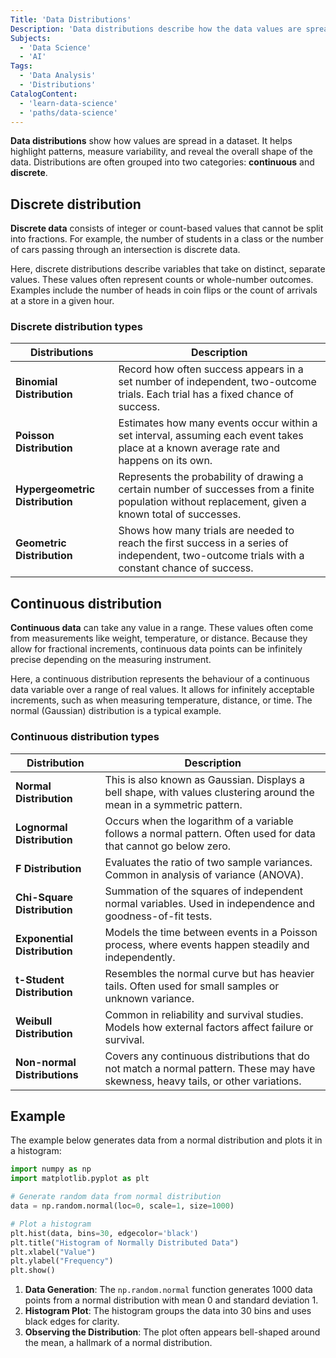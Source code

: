 ```yaml
---
Title: 'Data Distributions'
Description: 'Data distributions describe how the data values are spread out or clustered in a dataset.'
Subjects:
  - 'Data Science'
  - 'AI'
Tags:
  - 'Data Analysis'
  - 'Distributions'
CatalogContent:
  - 'learn-data-science'
  - 'paths/data-science'
---
```


**Data distributions** show how values are spread in a dataset. It helps highlight patterns, measure variability, and reveal the overall shape of the data. Distributions are often grouped into two categories: **continuous** and **discrete**.

## Discrete distribution

**Discrete data** consists of integer or count-based values that cannot be split into fractions. For example, the number of students in a class or the number of cars passing through an intersection is discrete data.

Here, discrete distributions describe variables that take on distinct, separate values. These values often represent counts or whole-number outcomes. Examples include the number of heads in coin flips or the count of arrivals at a store in a given hour.

### Discrete distribution types

| **Distributions**               | **Description**                                                                                                                                     |
| ------------------------------- | --------------------------------------------------------------------------------------------------------------------------------------------------- |
| **Binomial Distribution**       | Record how often success appears in a set number of independent, two-outcome trials. Each trial has a fixed chance of success.                |
| **Poisson Distribution**        | Estimates how many events occur within a set interval, assuming each event takes place at a known average rate and happens on its own.              |
| **Hypergeometric Distribution** | Represents the probability of drawing a certain number of successes from a finite population without replacement, given a known total of successes. |
| **Geometric Distribution**      | Shows how many trials are needed to reach the first success in a series of independent, two-outcome trials with a constant chance of success.       |

## Continuous distribution

**Continuous data** can take any value in a range. These values often come from measurements like weight, temperature, or distance. Because they allow for fractional increments, continuous data points can be infinitely precise depending on the measuring instrument.

Here, a continuous distribution represents the behaviour of a continuous data variable over a range of real values. It allows for infinitely acceptable increments, such as when measuring temperature, distance, or time. The normal (Gaussian) distribution is a typical example.

### Continuous distribution types

| **Distribution**             | **Description**                                                                                                                    |
| ---------------------------- | ---------------------------------------------------------------------------------------------------------------------------------- |
| **Normal Distribution**      | This is also known as Gaussian. Displays a bell shape, with values clustering around the mean in a symmetric pattern.              |
| **Lognormal Distribution**   | Occurs when the logarithm of a variable follows a normal pattern. Often used for data that cannot go below zero.                   |
| **F Distribution**           | Evaluates the ratio of two sample variances. Common in analysis of variance (ANOVA).                                               |
| **Chi-Square Distribution**  | Summation of the squares of independent normal variables. Used in independence and goodness-of-fit tests.                          |
| **Exponential Distribution** | Models the time between events in a Poisson process, where events happen steadily and independently.                                |
| **t-Student Distribution**   | Resembles the normal curve but has heavier tails. Often used for small samples or unknown variance.                                |
| **Weibull Distribution**     | Common in reliability and survival studies. Models how external factors affect failure or survival.                                |
| **Non-normal Distributions** | Covers any continuous distributions that do not match a normal pattern. These may have skewness, heavy tails, or other variations. |

## Example

The example below generates data from a normal distribution and plots it in a histogram:

```python
import numpy as np
import matplotlib.pyplot as plt

# Generate random data from normal distribution
data = np.random.normal(loc=0, scale=1, size=1000)

# Plot a histogram
plt.hist(data, bins=30, edgecolor='black')
plt.title("Histogram of Normally Distributed Data")
plt.xlabel("Value")
plt.ylabel("Frequency")
plt.show()
```

1. **Data Generation**: The `np.random.normal` function generates 1000 data points from a normal distribution with mean 0 and standard deviation 1.
2. **Histogram Plot**: The histogram groups the data into 30 bins and uses black edges for clarity.
3. **Observing the Distribution**: The plot often appears bell-shaped around the mean, a hallmark of a normal distribution.
